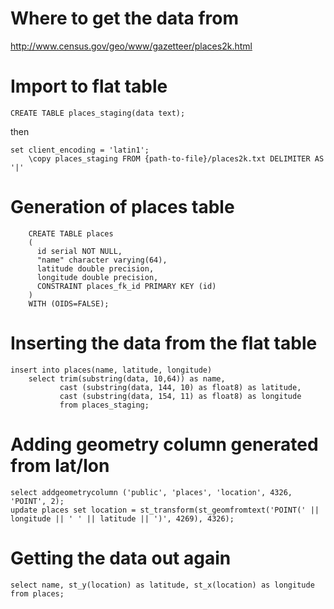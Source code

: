 
Where to get the data from
==========================

http://www.census.gov/geo/www/gazetteer/places2k.html

Import to flat table
====================

    CREATE TABLE places_staging(data text);

then

    set client_encoding = 'latin1';
		\copy places_staging FROM {path-to-file}/places2k.txt DELIMITER AS '|'


Generation of places table
==========================
    
		CREATE TABLE places
		(
		  id serial NOT NULL,
		  "name" character varying(64),
		  latitude double precision,
		  longitude double precision,
		  CONSTRAINT places_fk_id PRIMARY KEY (id)
		)
		WITH (OIDS=FALSE);


Inserting the data from the flat table
======================================

    insert into places(name, latitude, longitude)
		select trim(substring(data, 10,64)) as name, 
		       cast (substring(data, 144, 10) as float8) as latitude,
		       cast (substring(data, 154, 11) as float8) as longitude
		       from places_staging;

Adding geometry column generated from lat/lon
=============================================
    
    select addgeometrycolumn ('public', 'places', 'location', 4326, 'POINT', 2);
    update places set location = st_transform(st_geomfromtext('POINT(' || longitude || ' ' || latitude || ')', 4269), 4326);

Getting the data out again
==========================

    select name, st_y(location) as latitude, st_x(location) as longitude from places;

